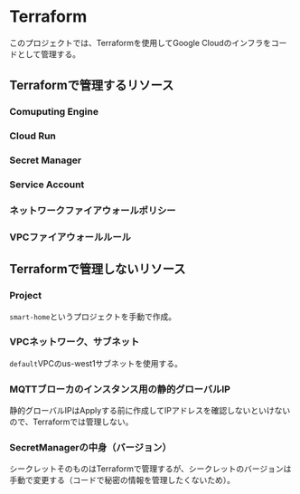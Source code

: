 # Terraform
このプロジェクトでは、Terraformを使用してGoogle Cloudのインフラをコードとして管理する。

## Terraformで管理するリソース
### Comuputing Engine

### Cloud Run

### Secret Manager

### Service Account

### ネットワークファイアウォールポリシー

### VPCファイアウォールルール

## Terraformで管理しないリソース
### Project
`smart-home`というプロジェクトを手動で作成。

### VPCネットワーク、サブネット
`default`VPCのus-west1サブネットを使用する。

### MQTTブローカのインスタンス用の静的グローバルIP
静的グローバルIPはApplyする前に作成してIPアドレスを確認しないといけないので、Terraformでは管理しない。

### SecretManagerの中身（バージョン）
シークレットそのものはTerraformで管理するが、シークレットのバージョンは手動で変更する（コードで秘密の情報を管理したくないため）。


